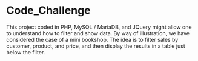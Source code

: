 # Code_Challenge
This project coded in PHP, MySQL / MariaDB, and JQuery might allow one to understand how to filter and show data. By way of illustration, we have considered the case of a mini bookshop. The idea is to filter sales by customer, product, and price, and then display the results in a table just below the filter.
